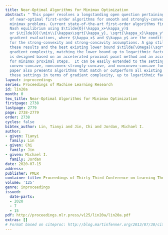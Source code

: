 ```yaml
---
title: Near-Optimal Algorithms for Minimax Optimization
abstract: " This paper resolves a longstanding open question pertaining to the design
  of near-optimal first-order algorithms for smooth and strongly-convex-strongly-concave
  minimax problems. Current state-of-the-art first-order algorithms find an approximate
  Nash equilibrium using $\tilde{O}(\kappa_x+\kappa_y)$
  or $\tilde{O}(\min\\{\kappax\sqrt{\kappa_y}, \sqrt{\kappa_x}\kappa_y\})$ 
  gradient evaluations, where $\kappa_x$ and $\kappa_y$ are the condition numbers
  for the strong-convexity and strong-concavity assumptions. A gap still remains between
  these results and the best existing lower bound $\tilde{\Omega}(\sqrt{\kappa_x\kappa_y})$.  This paper presents the first algorithm with $\tilde{O}(\sqrt{\kappa_x\kappa_y})$
  gradient complexity, matching the lower bound up to logarithmic factors. Our algorithm
  is designed based on an accelerated proximal point method and an accelerated solver
  for minimax proximal steps.  It can be easily extended to the settings of strongly-convex-concave,
  convex-concave, nonconvex-strongly-concave, and nonconvex-concave functions. This
  paper also presents algorithms that match or outperform all existing methods in
  these settings in terms of gradient complexity, up to logarithmic factors."
layout: inproceedings
series: Proceedings of Machine Learning Research
id: lin20a
month: 0
tex_title: Near-Optimal Algorithms for Minimax Optimization
firstpage: 2738
lastpage: 2779
page: 2738-2779
order: 2738
cycles: false
bibtex_author: Lin, Tianyi and Jin, Chi and Jordan, Michael I.
author:
- given: Tianyi
  family: Lin
- given: Chi
  family: Jin
- given: Michael I.
  family: Jordan
date: 2020-07-15
address: 
publisher: PMLR
container-title: Proceedings of Thirty Third Conference on Learning Theory
volume: '125'
genre: inproceedings
issued:
  date-parts:
  - 2020
  - 7
  - 15
pdf: http://proceedings.mlr.press/v125/lin20a/lin20a.pdf
extras: []
# Format based on citeproc: http://blog.martinfenner.org/2013/07/30/citeproc-yaml-for-bibliographies/
---
```

